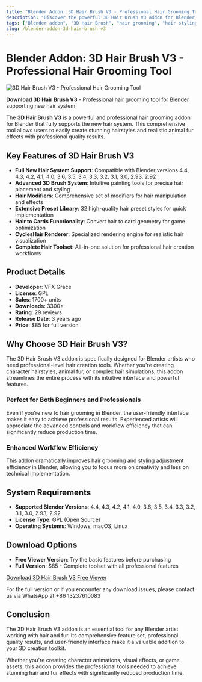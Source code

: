 ```yaml
---
title: "Blender Addon: 3D Hair Brush V3 - Professional Hair Grooming Tool"
description: "Discover the powerful 3D Hair Brush V3 addon for Blender. Create stunning hairstyles and animal fur with this professional hair grooming tool supporting the new hair system."
tags: ["Blender addon", "3D Hair Brush", "hair grooming", "hair styling", "VFX Grace", "Blender hair tool"]
slug: /blender-addon-3d-hair-brush-v3
---
```


# Blender Addon: 3D Hair Brush V3 - Professional Hair Grooming Tool

![3D Hair Brush V3 - Professional Hair Grooming Tool](/img/3d-hair-brush-v3-main.jpg)

**Download 3D Hair Brush V3** - Professional hair grooming tool for Blender supporting new hair system

The **3D Hair Brush V3** is a powerful and professional hair grooming addon for Blender that fully supports the new hair system. This comprehensive tool allows users to easily create stunning hairstyles and realistic animal fur effects with professional quality results.

## Key Features of 3D Hair Brush V3

- **Full New Hair System Support**: Compatible with Blender versions 4.4, 4.3, 4.2, 4.1, 4.0, 3.6, 3.5, 3.4, 3.3, 3.2, 3.1, 3.0, 2.93, 2.92
- **Advanced 3D Brush System**: Intuitive painting tools for precise hair placement and styling
- **Hair Modifiers**: Comprehensive set of modifiers for hair manipulation and effects
- **Extensive Preset Library**: 32 high-quality hair preset styles for quick implementation
- **Hair to Cards Functionality**: Convert hair to card geometry for game optimization
- **CyclesHair Renderer**: Specialized rendering engine for realistic hair visualization
- **Complete Hair Toolset**: All-in-one solution for professional hair creation workflows

## Product Details

- **Developer**: VFX Grace
- **License**: GPL
- **Sales**: 1700+ units
- **Downloads**: 3300+
- **Rating**: 29 reviews
- **Release Date**: 3 years ago
- **Price**: $85 for full version

## Why Choose 3D Hair Brush V3?

The 3D Hair Brush V3 addon is specifically designed for Blender artists who need professional-level hair creation tools. Whether you're creating character hairstyles, animal fur, or complex hair simulations, this addon streamlines the entire process with its intuitive interface and powerful features.

### Perfect for Both Beginners and Professionals

Even if you're new to hair grooming in Blender, the user-friendly interface makes it easy to achieve professional results. Experienced artists will appreciate the advanced controls and workflow efficiency that can significantly reduce production time.

### Enhanced Workflow Efficiency

This addon dramatically improves hair grooming and styling adjustment efficiency in Blender, allowing you to focus more on creativity and less on technical implementation.

## System Requirements

- **Supported Blender Versions**: 4.4, 4.3, 4.2, 4.1, 4.0, 3.6, 3.5, 3.4, 3.3, 3.2, 3.1, 3.0, 2.93, 2.92
- **License Type**: GPL (Open Source)
- **Operating Systems**: Windows, macOS, Linux

## Download Options

- **Free Viewer Version**: Try the basic features before purchasing
- **Full Version**: $85 - Complete toolset with all professional features

[Download 3D Hair Brush V3 Free Viewer](https://superhivemarket.com/products/blender-addon--3d-hair-brush-v3)

For the full version or if you encounter any download issues, please contact us via WhatsApp at +86 13237610083

## Conclusion

The 3D Hair Brush V3 addon is an essential tool for any Blender artist working with hair and fur. Its comprehensive feature set, professional quality results, and user-friendly interface make it a valuable addition to your 3D creation toolkit.

Whether you're creating character animations, visual effects, or game assets, this addon provides the professional tools needed to achieve stunning hair and fur effects with significantly reduced production time.
